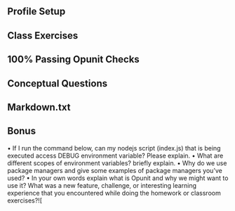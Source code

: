 ## Profile Setup

## Class Exercises

## 100% Passing Opunit Checks

## Conceptual Questions

## Markdown.txt

## Bonus

• If I run the command below, can my nodejs script (index.js) that is being executed access DEBUG environment variable? Please explain.
• What are different scopes of environment variables? briefly explain.
• Why do we use package managers and give some examples of package managers you’ve used?
• In your own words explain what is Opunit and why we might want to use it?
What was a new feature, challenge, or interesting learning experience that you encountered while doing the homework or classroom exercises?![
